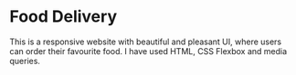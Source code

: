 # Food Delivery
This is a responsive website with beautiful and pleasant UI, where users can order their favourite food. I have used HTML, CSS Flexbox and media queries.
